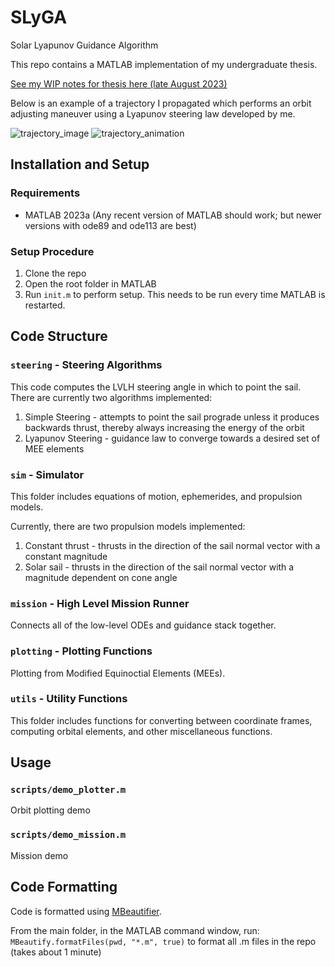 # SLyGA
Solar Lyapunov Guidance Algorithm

This repo contains a MATLAB implementation of my undergraduate thesis.

[See my WIP notes for thesis here (late August 2023)](https://github.com/itchono/SLyGA/files/12414725/preliminary_thesis_notes.pdf)

Below is an example of a trajectory I propagated which performs an orbit adjusting maneuver using a Lyapunov steering law developed by me.

![trajectory_image](https://github.com/itchono/SLyGA/assets/54449457/2f391ce7-73aa-4965-83db-8b8550743d33)
![trajectory_animation](https://github.com/itchono/SLyGA/assets/54449457/f84a485c-ad38-45b2-96f6-e4fe2bc4fa68)



## Installation and Setup
### Requirements
* MATLAB 2023a (Any recent version of MATLAB should work; but newer versions with ode89 and ode113 are best)

### Setup Procedure
1. Clone the repo
2. Open the root folder in MATLAB
3. Run `init.m` to perform setup. This needs to be run every time MATLAB is restarted.

## Code Structure
### `steering` - Steering Algorithms
This code computes the LVLH steering angle in which to point the sail. There are currently two algorithms implemented:
1. Simple Steering - attempts to point the sail prograde unless it produces backwards thrust, thereby always increasing the energy of the orbit
2. Lyapunov Steering - guidance law to converge towards a desired set of MEE elements

### `sim` - Simulator
This folder includes equations of motion, ephemerides, and propulsion models.

Currently, there are two propulsion models implemented:
1. Constant thrust - thrusts in the direction of the sail normal vector with a constant magnitude
2. Solar sail - thrusts in the direction of the sail normal vector with a magnitude dependent on cone angle

### `mission` - High Level Mission Runner
Connects all of the low-level ODEs and guidance stack together.

### `plotting` - Plotting Functions
Plotting from Modified Equinoctial Elements (MEEs).

### `utils` - Utility Functions
This folder includes functions for converting between coordinate frames, computing orbital elements, and other miscellaneous functions.

## Usage
### `scripts/demo_plotter.m`
Orbit plotting demo

### `scripts/demo_mission.m`
Mission demo

## Code Formatting
Code is formatted using [MBeautifier](https://github.com/davidvarga/MBeautifier).

From the main folder, in the MATLAB command window, run:
`MBeautify.formatFiles(pwd, "*.m", true)` to format all .m files in the repo (takes about 1 minute)
